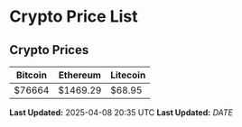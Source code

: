 # Crypto Price List

## Crypto Prices
| Bitcoin | Ethereum | Litecoin |
| ------- | -------- | -------- |
| $76664 | $1469.29 | $68.95 |
**Last Updated:** 2025-04-08 20:35 UTC
**Last Updated:** $DATE$
